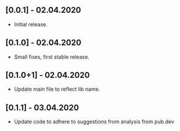 ## [0.0.1] - 02.04.2020

* Initial release.

## [0.1.0] - 02.04.2020

* Small fixes, first stable release.

## [0.1.0+1] - 02.04.2020

* Update main file to reflect lib name.

## [0.1.1] - 03.04.2020

* Update code to adhere to suggestions from analysis from pub.dev
